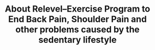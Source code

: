 ---
templateKey: 'about-page'
path: /about
title: About Relevel–Exercise Program to End Back Pain, Shoulder Pain and other problems caused by the sedentary lifestyle
header1: Welcome to 
header2: The World of Relevel
description: Relevel is more than an app. More than a company. Relevel is a path forward for the world harmed by the desk jobs. With Revel you will prepare your body for the challenges introduced by your daily job. With Relevel you will thrive. Relevel is more than an app. More than a company. Relevel is a path forward for the world harmed by the desk jobs. With Revel you will prepare your body for the challenges introduced by your daily job. With Relevel you will thrive. With Revel you will prepare your body for the challenges introduced by your daily job. With Relevel you will thrive.
image: /img/about.png
imageAlt: About Relevel
imageTitle: About Relevel
mission: 
    title: Our Mission
    description1: Many of us spend majority of every day sitting. Our jobs require us to spend long hours at our desks or in conference rooms. Unfortunately, human body is not well adapted to this new reality. Sooner rather than later we’re starting to feel the consequences of the sedentary lifestyle. We feel the pain. Our backs, necks, shoulders... and other parts of the body are affected and our productive lives are quickly turning into an unproductive nightmare.
    description2: This is exactly why we’ve started Relevel. Relevel will give you your life back. Our training programs are custom built to counter the damage caused by desk jobs. We’re on the mission to eliminate pain caused by the sedentary lifestyle.
    missionStatement: To eliminate pain caused by the sedentary lifestyle
aboutEmilia: 
    title: About Emilia
    description1: Emilia dedicated her life to helping people thrive. As a certified Pilates trainer she works with professionals of all walks of life affected by the severe pain in various areas of the body. 
    description2: All of her clients over the years had one thing in common–their bodies were not adapted to unavoidable requirements of daily life. With either lack of regular training or the wrong training, their lives quickly degraded to an insufferable existence full of misery. 
    description3: Fortunately with custom designed regular training they managed to reverse the damage and get back to their lives fully equipped for the future. With Relevel Emilia brings the magic of those highly successful training programs to the entire world!
    image: /img/emilia_about.png
    imageAlt: About Relevel
    imageTitle: About Relevel
familyBusiness:
    title: Family Business at the Core (Pun Intended!)
    description1: Relevel is not a plot created by a massive faceless corporation. Relevel is a business started by a family (Emilia and her husband Marcin) wanting to help people thrive. Our commitment to the mission is the foundation of everything we do.
    description2: Emilia is the heart and brain of Relevel. Her custom designed training programs are assuring that Relevel can achieve its mission. Marcin is responsible for design and the technical side of the project.
    image: /img/family.png
    imageAlt: About Relevel
    imageTitle: About Relevel
comingsoon:
  image: /img/relevel-app-image.png
  imageAlt: About Relevel
  imageTitle: About Relevel
  title: Healthy Body in the Desk-Bound World
  description: Relevel is the fitness app on the mission to eliminate pain caused by the sedentary lifestyle. Professional training plans, easy daily routines and fun exercises, will take the away the aches caused by sitting in front of the computer too much.
---